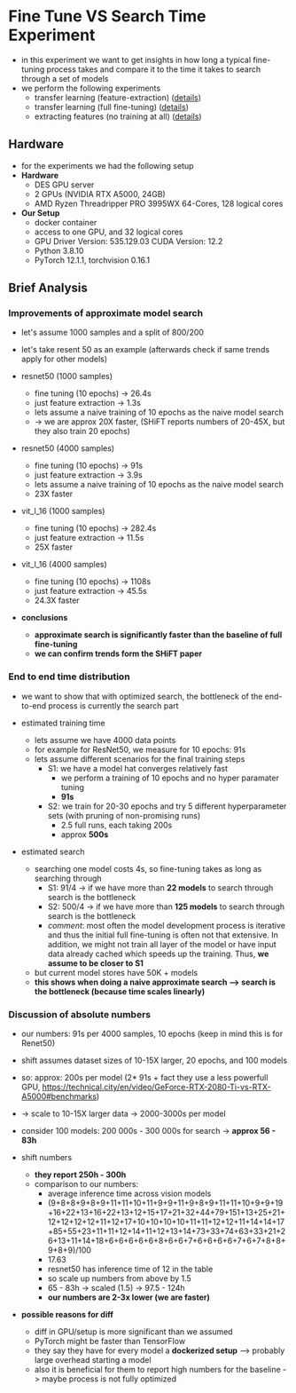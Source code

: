 # Fine Tune VS Search Time Experiment

- in this experiment we want to get insights in how long a typical fine-tuning process takes and compare it to the time
  it takes to search through a set of models
- we perform the following experiments
    - transfer learning (feature-extraction) ([details](fine_tuning))
    - transfer learning (full fine-tuning) ([details](fine_tuning))
    - extracting features (no training at all) ([details](calc_features))

## Hardware

- for the experiments we had the following setup
- **Hardware**
    - DES GPU server
    - 2 GPUs (NVIDIA RTX A5000, 24GB)
    - AMD Ryzen Threadripper PRO 3995WX 64-Cores, 128 logical cores
- **Our Setup**
    - docker container
    - access to one GPU, and 32 logical cores
    - GPU Driver Version: 535.129.03 CUDA Version: 12.2
    - Python 3.8.10
    - PyTorch 12.1.1, torchvision 0.16.1

## Brief Analysis

### Improvements of approximate model search

- let's assume 1000 samples and a split of 800/200
- let's take resent 50 as an example (afterwards check if same trends apply for other models)

- resnet50 (1000 samples)
    - fine tuning (10 epochs) -> 26.4s
    - just feature extraction -> 1.3s
    - lets assume a naive training of 10 epochs as the naive model search
    - -> we are approx 20X faster, (SHiFT reports numbers of 20-45X, but they also train 20 epochs)

- resnet50 (4000 samples)
    - fine tuning (10 epochs) -> 91s
    - just feature extraction -> 3.9s
    - lets assume a naive training of 10 epochs as the naive model search
    - 23X faster


- vit_l_16 (1000 samples)
    - fine tuning (10 epochs) -> 282.4s
    - just feature extraction -> 11.5s
    - 25X faster


- vit_l_16 (4000 samples)
    - fine tuning (10 epochs) -> 1108s
    - just feature extraction -> 45.5s
    - 24.3X faster

- **conclusions**
    - **approximate search is significantly faster than the baseline of full fine-tuning**
    - **we can confirm trends form the SHiFT paper**

### End to end time distribution

- we want to show that with optimized search, the bottleneck of the end-to-end process is currently the search part

- estimated training time
    - lets assume we have 4000 data points
    - for example for ResNet50, we measure for 10 epochs: 91s
    - lets assume different scenarios for the final training steps
        - S1: we have a model hat converges relatively fast
            - we perform a training of 10 epochs and no hyper paramater tuning
            - **91s**
        - S2: we train for 20-30 epochs and try 5 different hyperparameter sets (with pruning of non-promising runs)
            - 2.5 full runs, each taking 200s
            - approx **500s**

- estimated search
    - searching one model costs 4s, so fine-tuning takes as long as searching through
        - S1: 91/4 -> if we have more than **22 models** to search through search is the bottleneck
        - S2: 500/4 -> if we have more than **125 models** to search through search is the bottleneck
        - *comment*: most often the model development process is iterative and thus the initial full fine-tuning is
          often not that extensive. In addition, we might not train all layer of the model or have input data already
          cached which speeds up the training. Thus, **we assume to be closer to S1**
    - but current model stores have 50K + models
    - **this shows when doing a naive approximate search --> search is the bottleneck (because time scales linearly)**

### Discussion of absolute numbers
- our numbers: 91s per 4000 samples, 10 epochs (keep in mind this is for Renet50)
- shift assumes dataset sizes of 10-15X larger, 20 epochs, and 100 models
- so: approx: 200s per model (2* 91s + fact they use a less powerfull GPU, https://technical.city/en/video/GeForce-RTX-2080-Ti-vs-RTX-A5000#benchmarks)
- -> scale to 10-15X larger data -> 2000-3000s per model
- consider 100 models: 200 000s - 300 000s for search -> **approx 56 - 83h**

- shift numbers
  - **they report 250h - 300h**
  - comparison to our numbers:
    - average inference time across vision models
    - (9+8+8+9+8+9+11+11+10+11+9+9+11+9+8+9+11+11+10+9+9+19+16+22+13+16+22+13+12+15+17+21+32+44+79+151+13+25+21+12+12+12+12+11+12+17+10+10+10+10+11+11+12+12+11+14+14+17+85+55+23+11+11+12+14+11+12+13+14+73+33+74+63+33+21+26+13+11+14+18+6+6+6+6+6+8+6+6+7+6+6+6+6+7+6+7+8+8+9+8+9)/100
    - 17.63
    - resnet50 has inference time of 12 in the table
    - so scale up numbers from above by 1.5
    - 65 - 83h -> scaled (1.5) -> 97.5 - 124h
    - **our numbers are 2-3x lower (we are faster)**

- **possible reasons for diff**
  - diff in GPU/setup is more significant than we assumed
  - PyTorch might be faster than TensorFlow
  - they say they have for every model a **dockerized setup** --> probably large overhead starting a model
  - also it is beneficial for them to report high numbers for the baseline -> maybe process is not fully optimized


































